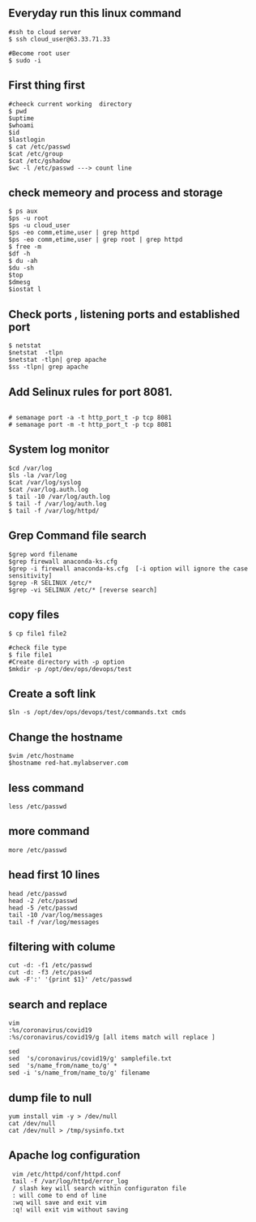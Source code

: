 ## Everyday run this linux command 
```
#ssh to cloud server 
$ ssh cloud_user@63.33.71.33

#Become root user 
$ sudo -i
```

## First thing first 
```
#cheeck current working  directory
$ pwd
$uptime 
$whoami
$id
$lastlogin
$ cat /etc/passwd
$cat /etc/group
$cat /etc/gshadow
$wc -l /etc/passwd ---> count line 

```
## check memeory and process and storage
```
$ ps aux
$ps -u root
$ps -u cloud_user
$ps -eo comm,etime,user | grep httpd
$ps -eo comm,etime,user | grep root | grep httpd
$ free -m
$df -h
$ du -ah
$du -sh
$top
$dmesg
$iostat l
```
## Check ports , listening ports and established port 
```
$ netstat
$netstat  -tlpn
$netstat -tlpn| grep apache
$ss -tlpn| grep apache

```

## Add Selinux rules for port 8081.
```

# semanage port -a -t http_port_t -p tcp 8081
# semanage port -m -t http_port_t -p tcp 8081
```

## System log monitor
```
$cd /var/log
$ls -la /var/log
$cat /var/log/syslog
$cat /var/log.auth.log
$ tail -10 /var/log/auth.log
$ tail -f /var/log/auth.log
$ tail -f /var/log/httpd/
```
## Grep Command file search 
```
$grep word filename
$grep firewall anaconda-ks.cfg
$grep -i firewall anaconda-ks.cfg  [-i option will ignore the case sensitivity]
$grep -R SELINUX /etc/*
$grep -vi SELINUX /etc/* [reverse search]
```

## copy files
```
$ cp file1 file2

#check file type
$ file file1
#Create directory with -p option 
$mkdir -p /opt/dev/ops/devops/test
```

## Create a soft link
```
$ln -s /opt/dev/ops/devops/test/commands.txt cmds
```

## Change the hostname 
```
$vim /etc/hostname
$hostname red-hat.mylabserver.com
```


## less command 
```
less /etc/passwd
```
## more command
```
more /etc/passwd
```
## head first 10 lines
```
head /etc/passwd
head -2 /etc/passwd
head -5 /etc/passwd
tail -10 /var/log/messages
tail -f /var/log/messages
```

## filtering with colume
```
cut -d: -f1 /etc/passwd
cut -d: -f3 /etc/passwd
awk -F':' '{print $1}' /etc/passwd
```
## search and replace 
```
vim 
:%s/coronavirus/covid19
:%s/coronavirus/covid19/g [all items match will replace ]
```
```
sed
sed  's/coronavirus/covid19/g' samplefile.txt
sed  's/name_from/name_to/g' *
sed -i 's/name_from/name_to/g' filename 
```
## dump file to null
```
yum install vim -y > /dev/null
cat /dev/null
cat /dev/null > /tmp/sysinfo.txt
```
## Apache log configuration 
```
 vim /etc/httpd/conf/httpd.conf
 tail -f /var/log/httpd/error_log
 / slash key will search within configuraton file
 : will come to end of line
 :wq will save and exit vim
 :q! will exit vim without saving 
```

